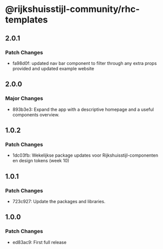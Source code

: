 # @rijkshuisstijl-community/rhc-templates

## 2.0.1

### Patch Changes

- fa98d0f: updated nav bar component to filter through any extra props provided and updated example website

## 2.0.0

### Major Changes

- 893b3e3: Expand the app with a descriptive homepage and a useful components overview.

## 1.0.2

### Patch Changes

- 1dc03fb: Wekelijkse package updates voor Rijkshuisstijl-componenten en design tokens (week 10)

## 1.0.1

### Patch Changes

- 723c927: Update the packages and libraries.

## 1.0.0

### Patch Changes

- ed83ac9: First full release
